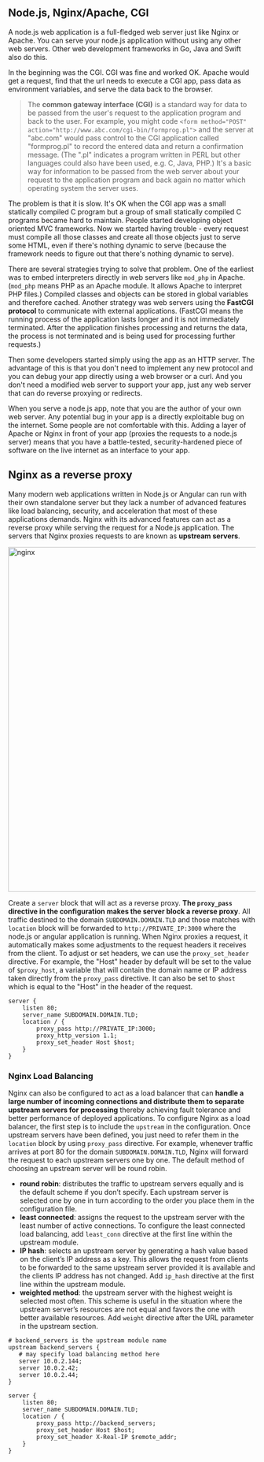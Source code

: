 ## Node.js, Nginx/Apache, CGI
A node.js web application is a full-fledged web server just like Nginx or Apache. You can serve your node.js application without using any other web servers. Other web development frameworks in Go, Java and Swift also do this.

In the beginning was the CGI. CGI was fine and worked OK. Apache would get a request, find that the url needs to execute a CGI app, pass data as environment variables, and serve the data back to the browser. 

> The **common gateway interface (CGI)** is a standard way for data to be passed from the user's request to the application program and back to the user. For example, you might code `<form method="POST" action="http://www.abc.com/cgi-bin/formprog.pl">` and the server at "abc.com" would pass control to the CGI application called "formprog.pl" to record the entered data and return a confirmation message. (The ".pl" indicates a program written in PERL but other languages could also have been used, e.g. C, Java, PHP.) It's a basic way for information to be passed from the web server about your request to the application program and back again no matter which operating system the server uses.

The problem is that it is slow. It's OK when the CGI app was a small statically compiled C program but a group of small statically compiled C programs became hard to maintain. People started developing object oriented MVC frameworks. Now we started having trouble - every request must compile all those classes and create all those objects just to serve some HTML, even if there's nothing dynamic to serve (because the framework needs to figure out that there's nothing dynamic to serve).

There are several strategies trying to solve that problem. One of the earliest was to embed interpreters directly in web servers like `mod_php` in Apache. (`mod_php` means PHP as an Apache module. It allows Apache to interpret PHP files.) Compiled classes and objects can be stored in global variables and therefore cached. Another strategy was web servers using the **FastCGI protocol** to communicate with external applications. (FastCGI means the running process of the application lasts longer and it is not immediately terminated. After the application finishes processing and returns the data, the process is not terminated and is being used for processing further requests.)

Then some developers started simply using the app as an HTTP server. The advantage of this is that you don't need to implement any new protocol and you can debug your app directly using a web browser or a curl. And you don't need a modified web server to support your app, just any web server that can do reverse proxying or redirects.

When you serve a node.js app, note that you are the author of your own web server. Any potential bug in your app is a directly exploitable bug on the internet. Some people are not comfortable with this. Adding a layer of Apache or Nginx in front of your app (proxies the requests to a node.js server) means that you have a battle-tested, security-hardened piece of software on the live internet as an interface to your app.

## Nginx as a reverse proxy
Many modern web applications written in Node.js or Angular can run with their own standalone server but they lack a number of advanced features like load balancing, security, and acceleration that most of these applications demands. Nginx with its advanced features can act as a reverse proxy while serving the request for a Node.js application. The servers that Nginx proxies requests to are known as **upstream servers**.

<img alt="nginx" src="https://cdn.nlark.com/yuque/0/2019/png/398686/1563240316222-1163743b-faf9-4ae2-aec1-7523b688bc77.png" width="700" >

Create a `server` block that will act as a reverse proxy. **The `proxy_pass` directive in the configuration makes the server block a reverse proxy**. All traffic destined to the domain `SUBDOMAIN.DOMAIN.TLD` and those matches with `location` block will be forwarded to `http://PRIVATE_IP:3000` where the node.js or angular application is running. When Nginx proxies a request, it automatically makes some adjustments to the request headers it receives from the client. To adjust or set headers, we can use the `proxy_set_header` directive. For example, the "Host" header by default will be set to the value of `$proxy_host`, a variable that will contain the domain name or IP address taken directly from the `proxy_pass` directive. It can also be set to `$host` which is equal to the "Host" in the header of the request.

```nginx
server {  
    listen 80;
    server_name SUBDOMAIN.DOMAIN.TLD;
    location / {  
        proxy_pass http://PRIVATE_IP:3000;  
        proxy_http_version 1.1;  
        proxy_set_header Host $host;  
    }  
}
```

### Nginx Load Balancing
Nginx can also be configured to act as a load balancer that can **handle a large number of incoming connections and distribute them to separate upstream servers for processing** thereby achieving fault tolerance and better performance of deployed applications. To configure Nginx as a load balancer, the first step is to include the `upstream` in the configuration. Once upstream servers have been defined, you just need to refer them in the `location` block by using `proxy_pass` directive. For example, whenever traffic arrives at port 80 for the domain `SUBDOMAIN.DOMAIN.TLD`, Nginx will forward the request to each upstream servers one by one. The default method of choosing an upstream server will be round robin.

- **round robin**: distributes the traffic to upstream servers equally and is the default scheme if you don’t specify. Each upstream server is selected one by one in turn according to the order you place them in the configuration file. 
- **least connected**: assigns the request to the upstream server with the least number of active connections. To configure the least connected load balancing, add `least_conn` directive at the first line within the upstream module.
- **IP hash**: selects an upstream server by generating a hash value based on the client’s IP address as a key. This allows the request from clients to be forwarded to the same upstream server provided it is available and the clients IP address has not changed. Add `ip_hash` directive at the first line within the upstream module.
- **weighted method**: the upstream server with the highest weight is selected most often. This scheme is useful in the situation where the upstream server’s resources are not equal and favors the one with better available resources. Add `weight` directive after the URL parameter in the upstream section.

```nginx
# backend_servers is the upstream module name
upstream backend_servers {
   # may specify load balancing method here
   server 10.0.2.144;
   server 10.0.2.42;
   server 10.0.2.44;
}

server {
    listen 80; 
    server_name SUBDOMAIN.DOMAIN.TLD;
    location / {
        proxy_pass http://backend_servers;
        proxy_set_header Host $host;   
        proxy_set_header X-Real-IP $remote_addr;
    }
}
```
